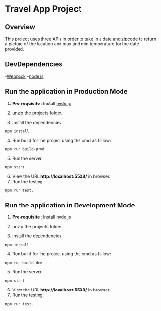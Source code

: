 # Travel App Project

## Overview
This project uses three APIs in order to take in a date and zipcode to return a picture of the location and max and min temperature for the date provided. 

## DevDependencies
-[Webpack](https://webpack.js.org/)
-[node.js](https://nodejs.org/)

## Run the application in Production Mode
1. **Pre-requisite** : 
Install [node.js](https://nodejs.org/)

2. unzip the projects folder.

3. install the dependencies
```
npm install
```
4. Run build for the project using the cmd as follow:
```
npm run build-prod
```

5. Run the server.
```
npm start
```

6. View the URL **http://localhost:5508/** in browser.
7. Run the testing.
```
npm run test.
```
## Run the application in Development Mode
1. **Pre-requisite** : 
Install [node.js](https://nodejs.org/)

2. unzip the projects folder.

3. install the dependencies
```
npm install
```
4. Run build for the project using the cmd as follow:
```
npm run build-dev
```

5. Run the server.
```
npm start
```

6. View the URL **http://localhost:5508/** in browser.
7. Run the testing.
```
npm run test.
```